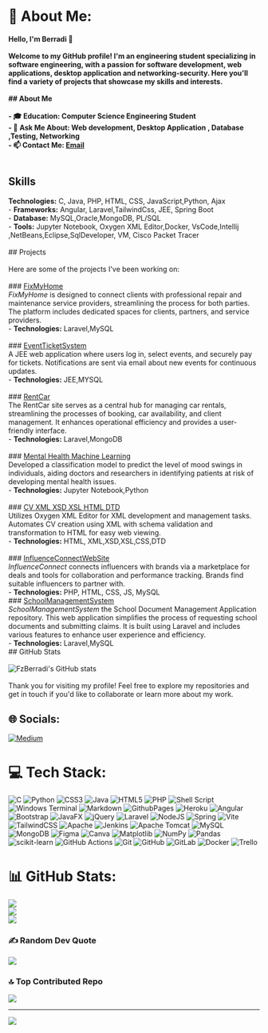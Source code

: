 # 💫 About Me:
#### Hello, I'm  Berradi 👋<br><br>Welcome to my GitHub profile! I'm an engineering student specializing in software engineering, with a passion for software development, web applications, desktop application and networking-security. Here you'll find a variety of projects that showcase my skills and interests.<br><br>## About Me<br><br>- 🎓 **Education:** Computer Science Engineering Student<br>- 💬 **Ask Me About:** Web development, Desktop Application , Database ,Testing, Networking<br>- 📫 **Contact Me:** [Email](mailto:fatimazohraberradi1@gmail.com)<br><br>
## Skills
**Technologies:** C, Java, PHP, HTML, CSS, JavaScript,Python, Ajax<br>- **Frameworks:** Angular, Laravel,TailwindCss, JEE, Spring Boot<br>- **Database:** MySQL,Oracle,MongoDB, PL/SQL<br>- **Tools:** Jupyter Notebook, Oxygen XML Editor,Docker, VsCode,Intellij ,NetBeans,Eclipse,SqlDeveloper, VM, Cisco Packet Tracer<br><br>## Projects<br><br>Here are some of the projects I've been working on:<br><br>### [FixMyHome](https://github.com/FzBerradi/FixMyHome)<br>*FixMyHome* is designed to connect clients with professional repair and maintenance service providers, streamlining the process for both parties. The platform includes dedicated spaces for clients, partners, and service providers.<br>- **Technologies:** Laravel,MySQL<br><br>### [EventTicketSystem](https://github.com/FzBerradi/EventTicketSystem)<br>A JEE web application where users log in, select events, and securely pay for tickets. Notifications are sent via email about new events for continuous updates.<br>- **Technologies:** JEE,MYSQL<br><br>### [RentCar](https://github.com/FzBerradi/RentCar)<br>The RentCar site serves as a central hub for managing car rentals, streamlining the processes of booking, car availability, and client management. It enhances operational efficiency and provides a user-friendly interface.<br>- **Technologies:** Laravel,MongoDB<br><br>### [Mental Health Machine Learning](https://github.com/FzBerradi/Mental_Health_Maching_Learning)<br>Developed a classification model to predict the level of mood swings in individuals, aiding doctors and researchers in identifying patients at risk of developing mental health issues.<br>- **Technologies:** Jupyter Notebook,Python<br><br>### [CV XML XSD XSL HTML DTD](https://github.com/FzBerradi/CV_XML_XSD_XSL_HTML_DTD)<br>Utilizes Oxygen XML Editor for XML development and management tasks. Automates CV creation using XML with schema validation and transformation to HTML for easy web viewing.<br>- **Technologies:** HTML, XML,XSD,XSL,CSS,DTD<br><br>### [InfluenceConnectWebSite](https://github.com/FzBerradi/InfluenceConnectWebSite)<br>*InfluenceConnect* connects influencers with brands via a marketplace for deals and tools for collaboration and performance tracking. Brands find suitable influencers to partner with.<br>- **Technologies:** PHP, HTML, CSS, JS, MySQL<br>### [SchoolManagementSystem](https://github.com/FzBerradi/SchoolManagementSystem)<br>*SchoolManagementSystem* the School Document Management Application repository. This web application simplifies the process of requesting school documents and submitting claims. It is built using Laravel and includes various features to enhance user experience and efficiency.<br>- **Technologies:** Laravel,MySQL<br>## GitHub Stats<br><br>![FzBerradi's GitHub stats](https://github-readme-stats.vercel.app/api?username=FzBerradi&show_icons=true&theme=radical)<br><br>Thank you for visiting my profile! Feel free to explore my repositories and get in touch if you'd like to collaborate or learn more about my work.<br>


## 🌐 Socials:
[![Medium](https://img.shields.io/badge/Medium-12100E?logo=medium&logoColor=white)](https://medium.com/@https://fatimazahraberradi.medium.com/) 

# 💻 Tech Stack:
![C](https://img.shields.io/badge/c-%2300599C.svg?style=for-the-badge&logo=c&logoColor=white) ![Python](https://img.shields.io/badge/python-3670A0?style=for-the-badge&logo=python&logoColor=ffdd54) ![CSS3](https://img.shields.io/badge/css3-%231572B6.svg?style=for-the-badge&logo=css3&logoColor=white) ![Java](https://img.shields.io/badge/java-%23ED8B00.svg?style=for-the-badge&logo=openjdk&logoColor=white) ![HTML5](https://img.shields.io/badge/html5-%23E34F26.svg?style=for-the-badge&logo=html5&logoColor=white) ![PHP](https://img.shields.io/badge/php-%23777BB4.svg?style=for-the-badge&logo=php&logoColor=white) ![Shell Script](https://img.shields.io/badge/shell_script-%23121011.svg?style=for-the-badge&logo=gnu-bash&logoColor=white) ![Windows Terminal](https://img.shields.io/badge/Windows%20Terminal-%234D4D4D.svg?style=for-the-badge&logo=windows-terminal&logoColor=white) ![Markdown](https://img.shields.io/badge/markdown-%23000000.svg?style=for-the-badge&logo=markdown&logoColor=white) ![GithubPages](https://img.shields.io/badge/github%20pages-121013?style=for-the-badge&logo=github&logoColor=white) ![Heroku](https://img.shields.io/badge/heroku-%23430098.svg?style=for-the-badge&logo=heroku&logoColor=white) ![Angular](https://img.shields.io/badge/angular-%23DD0031.svg?style=for-the-badge&logo=angular&logoColor=white) ![Bootstrap](https://img.shields.io/badge/bootstrap-%238511FA.svg?style=for-the-badge&logo=bootstrap&logoColor=white) ![JavaFX](https://img.shields.io/badge/javafx-%23FF0000.svg?style=for-the-badge&logo=javafx&logoColor=white) ![jQuery](https://img.shields.io/badge/jquery-%230769AD.svg?style=for-the-badge&logo=jquery&logoColor=white) ![Laravel](https://img.shields.io/badge/laravel-%23FF2D20.svg?style=for-the-badge&logo=laravel&logoColor=white) ![NodeJS](https://img.shields.io/badge/node.js-6DA55F?style=for-the-badge&logo=node.js&logoColor=white) ![Spring](https://img.shields.io/badge/spring-%236DB33F.svg?style=for-the-badge&logo=spring&logoColor=white) ![Vite](https://img.shields.io/badge/vite-%23646CFF.svg?style=for-the-badge&logo=vite&logoColor=white) ![TailwindCSS](https://img.shields.io/badge/tailwindcss-%2338B2AC.svg?style=for-the-badge&logo=tailwind-css&logoColor=white) ![Apache](https://img.shields.io/badge/apache-%23D42029.svg?style=for-the-badge&logo=apache&logoColor=white) ![Jenkins](https://img.shields.io/badge/jenkins-%232C5263.svg?style=for-the-badge&logo=jenkins&logoColor=white) ![Apache Tomcat](https://img.shields.io/badge/apache%20tomcat-%23F8DC75.svg?style=for-the-badge&logo=apache-tomcat&logoColor=black) ![MySQL](https://img.shields.io/badge/mysql-4479A1.svg?style=for-the-badge&logo=mysql&logoColor=white) ![MongoDB](https://img.shields.io/badge/MongoDB-%234ea94b.svg?style=for-the-badge&logo=mongodb&logoColor=white) ![Figma](https://img.shields.io/badge/figma-%23F24E1E.svg?style=for-the-badge&logo=figma&logoColor=white) ![Canva](https://img.shields.io/badge/Canva-%2300C4CC.svg?style=for-the-badge&logo=Canva&logoColor=white) ![Matplotlib](https://img.shields.io/badge/Matplotlib-%23ffffff.svg?style=for-the-badge&logo=Matplotlib&logoColor=black) ![NumPy](https://img.shields.io/badge/numpy-%23013243.svg?style=for-the-badge&logo=numpy&logoColor=white) ![Pandas](https://img.shields.io/badge/pandas-%23150458.svg?style=for-the-badge&logo=pandas&logoColor=white) ![scikit-learn](https://img.shields.io/badge/scikit--learn-%23F7931E.svg?style=for-the-badge&logo=scikit-learn&logoColor=white) ![GitHub Actions](https://img.shields.io/badge/github%20actions-%232671E5.svg?style=for-the-badge&logo=githubactions&logoColor=white) ![Git](https://img.shields.io/badge/git-%23F05033.svg?style=for-the-badge&logo=git&logoColor=white) ![GitHub](https://img.shields.io/badge/github-%23121011.svg?style=for-the-badge&logo=github&logoColor=white) ![GitLab](https://img.shields.io/badge/gitlab-%23181717.svg?style=for-the-badge&logo=gitlab&logoColor=white) ![Docker](https://img.shields.io/badge/docker-%230db7ed.svg?style=for-the-badge&logo=docker&logoColor=white) ![Trello](https://img.shields.io/badge/Trello-%23026AA7.svg?style=for-the-badge&logo=Trello&logoColor=white)
# 📊 GitHub Stats:
![](https://github-readme-stats.vercel.app/api?username=FzBerradi&theme=dark&hide_border=false&include_all_commits=false&count_private=false)<br/>
![](https://github-readme-streak-stats.herokuapp.com/?user=FzBerradi&theme=dark&hide_border=false)<br/>
![](https://github-readme-stats.vercel.app/api/top-langs/?username=FzBerradi&theme=dark&hide_border=false&include_all_commits=false&count_private=false&layout=compact)

### ✍️ Random Dev Quote
![](https://quotes-github-readme.vercel.app/api?type=horizontal&theme=radical)

### 🔝 Top Contributed Repo
![](https://github-contributor-stats.vercel.app/api?username=FzBerradi&limit=5&theme=noctis_minimus&combine_all_yearly_contributions=true)

---
[![](https://visitcount.itsvg.in/api?id=FzBerradi&icon=0&color=6)](https://visitcount.itsvg.in)

<!-- Proudly created with GPRM ( https://gprm.itsvg.in ) -->
